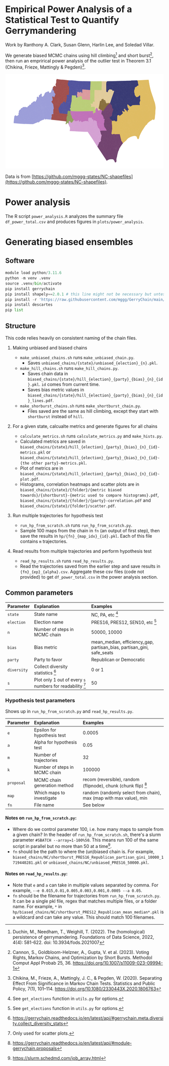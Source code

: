 # Empirical Power Analysis of a Statistical Test to Quantify Gerrymandering

Work by Ranthony A. Clark, Susan Glenn, Harlin Lee, and Soledad Villar.

We generate biased MCMC chains using hill climbing[^fn1] and short burst[^fn2], then run an emprirical power analysis of the outlier test in Theorem 3.1 (Chikina, Frieze, Mattingly & Pegden)[^fn3].

<img src="plots/initial_NC_map.png" height="300">

Data is from [https://github.com/mggg-states/NC-shapefiles](https://github.com/mggg-states/NC-shapefiles).

# Power analysis
The R script `power_analysis.R` analyzes the summary file `df_power_total.csv` and produces figures in `plots/power_analysis`.

# Generating biased ensembles
## Software

```python
module load python/3.11.6
python -m venv .venv
source .venv/bin/activate
pip install gerrychain
pip install shapely==2.0.1 # this line might not be necessary but untested.
pip install -r 'https://raw.githubusercontent.com/mggg/GerryChain/main/docs/requirements.txt'
pip install descartes
pip list
```

## Structure
This code relies heavily on consistent naming of the chain files.
  1. Making unbiased and biased chains
     - `make_unbiased_chains.sh` runs `make_unbiased_chain.py`.
         - Saves `unbiased_chains/{state}/unbiased_{election}_{n}.pkl`. 
     - `make_hill_chains.sh` runs `make_hill_chains.py`.
         - Saves chain data in `biased_chains/{state}/hill_{election}_{party}_{bias}_{n}_{id}.pkl`. `id` comes from current time.
         - Saves bias metric values in `biased_chains/{state}/hill_{election}_{party}_{bias}_{n}_{id}_lines.pdf`.
     - `make_shorburst_chains.sh` runs `make_shortburst_chain.py`.
         - Files saved are the same as hill climbing, except they start with `shortburst` instead of `hill`.
           
  3. For a given state, calcualte metrics and generate figures for all chains
     - `calculate_metrics.sh` runs `calculate_metrics.py` and `make_hists.py`.
     - Calculated metrics are saved in `biased_chains/{state}/hill_{election}_{party}_{bias}_{n}_{id}-metrics.pkl` or `biased_chains/{state}/hill_{election}_{party}_{bias}_{n}_{id}-{the other party}-metrics.pkl`.
     - Plot of metrics are in `biased_chains/{state}/hill_{election}_{party}_{bias}_{n}_{id}-plot.pdf`.
     - Histograms, correlation heatmaps and scatter plots are in `biased_chains/{state}/{folder}/{metric biased towards}/{shortburst}-{metric used to compare histograms}.pdf`, `biased_chains/{state}/{folder}/{party}-correlation.pdf` and `biased_chains/{state}/{folder}/scatter.pdf`.
    
    
  5. Run multiple trajectories for hypothesis test
     - `run_hp_from_scratch.sh` runs `run_hp_from_scratch.py`.
     - Sample 100 maps from the chain in `fn` (an output of first step), then save the results in `hp/{fn}_{map_idx}_{id}.pkl`. Each of this file contains `m` trajectories.
       
  7. Read results from multiple trajectories and perform hypothesis test
     - `read_hp_results.sh` runs `read_hp_results.py`.
     - Read the trajectories saved from the earlier step and save results in `{fn}_{ep}_{alpha}.csv`. Aggregate these csv files (code not provided) to get `df_power_total.csv` in the power analysis section.

## Common parameters
| Parameter             | Explanation | Examples |
| :---------------- | :------ | :---- |
| `state`        |   State name | NC, PA, etc [^1]  |
| `election`          |   Election name   | PRES16, PRES12, SEN10, etc [^1] |
| `n` | Number of steps in MCMC chain | 50000, 10000|
| `bias`    |  Bias metric   | mean_median, efficiency_gap, partisan_bias, partisan_gini, safe_seats |
| `party` | Party to favor | Republican or Democratic |
| `diversity` | Collect diversity statistics [^2]  | 0 or 1 |
| `s` | Plot only 1 out of every `s` numbers for readability [^3] | 50 |
 
### Hypothesis test parameters
Shows up in `run_hp_from_scratch.py` and `read_hp_results.py`. 

| Parameter             | Explanation | Examples |
| :---------------- | :------ | :---- |
| `e` | Epsilon for hypothesis test | 0.0005 |
| `a` | Alpha for hypothesis test | 0.05 |
| `m` | Number of trajectories | 32 |
| `k` | Number of steps in MCMC chain | 100000 |
| `proposal` | MCMC chain generation method | recom (reversible), random (flipnode), chunk (chunk flip) [^4]|
| `map` | Which maps to investigate | random (randomly select from chain), max (map with max value), min |
| `fn` | File name | See below |

#### Notes on `run_hp_from_scratch.py`:
  - Where do we control parameter 100, i.e. how many maps to sample from a given chain? In the header of `run_hp_from_scratch.sh`, there's a slurm parameter `#SBATCH --array=1-100%50`. This means run 100 of the same script in parallel but no more than 50 at a time[^5].
- `fn` should be the path to where the (un)biased chain is. For example, `biased_chains/NC/shortburst_PRES16_Republican_partisan_gini_10000_1719440281.pkl` or `unbiased_chains/NC/unbiased_PRES16_50000.pkl`.
  
#### Notes on `read_hp_results.py`:
  - Note that `e` and `a` can take in multiple values separated by comma. For example, `--e 0.015,0.01,0.005,0.003,0.001,0.0005 --a 0.05`.
  - `fn` should be the filename for trajectories from `run_hp_from_scratch.py`. It can be a single pkl file, regex that matches multiple files, or a folder name. For example, `*` in `hp/biased_chains/NC/shortburst_PRES12_Republican_mean_median*.pkl` is a wildcard and can take any value. This should match 100 filenames.

[^fn1]: Duchin, M., Needham, T., Weighill, T. (2022). The (homological) persistence of gerrymandering. Foundations of Data Science, 2022, 4(4): 581-622. doi: 10.3934/fods.2021007
[^fn2]: Cannon, S., Goldbloom-Helzner, A., Gupta, V. et al. (2023). Voting Rights, Markov Chains, and Optimization by Short Bursts. Methodol Comput Appl Probab 25, 36. https://doi.org/10.1007/s11009-023-09994-1
[^fn3]: Chikina, M., Frieze, A., Mattingly, J. C., & Pegden, W. (2020). Separating Effect From Significance in Markov Chain Tests. Statistics and Public Policy, 7(1), 101–114. https://doi.org/10.1080/2330443X.2020.1806763
[^1]: See `get_elections` function in `utils.py` for options.
[^2]: https://gerrychain.readthedocs.io/en/latest/api/#gerrychain.meta.diversity.collect_diversity_stats
[^3]: Only used for scatter plots.
[^4]: https://gerrychain.readthedocs.io/en/latest/api/#module-gerrychain.proposals
[^5]: https://slurm.schedmd.com/job_array.html



